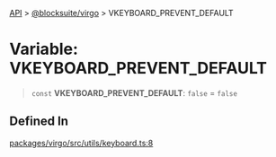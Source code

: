 [API](../../../index.md) > [@blocksuite/virgo](../index.md) > VKEYBOARD\_PREVENT\_DEFAULT

# Variable: VKEYBOARD\_PREVENT\_DEFAULT

> `const` **VKEYBOARD\_PREVENT\_DEFAULT**: `false` = `false`

## Defined In

[packages/virgo/src/utils/keyboard.ts:8](https://github.com/Saul-Mirone/blocksuite/blob/f2324b82e/packages/virgo/src/utils/keyboard.ts#L8)
